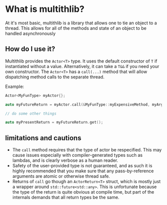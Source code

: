 # What is multithlib?

At it's most basic, multithlib is a library that allows one to tie an object to a thread.
This allows for all of the methods and state of an object to be handled asynchronously

## How do I use it?

Multithlib provides the `Actor<T>` type. 
It uses the default constructor of `T` if instantiated without a value. 
Alternatively, it can take a `T&&` if you need your own constructor.
The `Actor<T>` has a `call(...)` method that will allow dispatching method calls to the separate thread.

Example:

```c++
Actor<MyFunType> myActor{};

auto myFutureReturn = myActor.call(&MyFunType::myExpensiveMethod, myArg1, myArg2);

// do some other things

auto myPresentReturn = myFutureReturn.get();
```

## limitations and cautions

  * The `call` method requires that the type of actor be respecified. This may cause issues especially with compiler-generated types such as lambdas, and is clearly verbose as a human reader.
  * Safety of the user-provided type is not guaranteed, and as such it is highly recommended that you make sure that any pass-by-reference arguments are atomic or otherwise thread safe.
  * Returns of `call` go though an `ActorReturn<T>` struct, which is mostly just a wrapper around `std::future<std::any>`. This is unfortunate because the type of the return is quite obvious at compile time, but part of the internals demands that all return types be the same.
